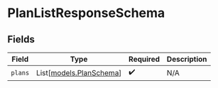 # PlanListResponseSchema


## Fields

| Field                                              | Type                                               | Required                                           | Description                                        |
| -------------------------------------------------- | -------------------------------------------------- | -------------------------------------------------- | -------------------------------------------------- |
| `plans`                                            | List[[models.PlanSchema](../models/planschema.md)] | :heavy_check_mark:                                 | N/A                                                |